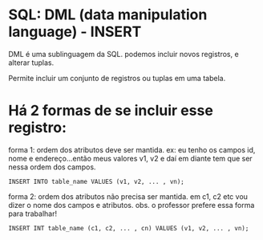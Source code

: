 # SQL: DML (data manipulation language) - INSERT
DML é uma sublinguagem da SQL. podemos incluir novos registros, e alterar tuplas.

Permite incluir um conjunto de registros ou tuplas em uma tabela.

# Há 2 formas de se incluir esse registro:

forma 1: ordem dos atributos deve ser mantida. ex: eu tenho os campos id, nome e endereço...então meus valores v1, v2 e daí em diante tem que ser nessa ordem dos campos.

```
INSERT INTO table_name VALUES (v1, v2, ... , vn);
```


forma 2: ordem dos atributos não precisa ser mantida. em c1, c2 etc vou dizer o nome dos campos e atributos. obs. o professor prefere essa forma para trabalhar!

```
INSERT INT table_name (c1, c2, ... , cn) VALUES (v1, v2, ... , vn);
```
